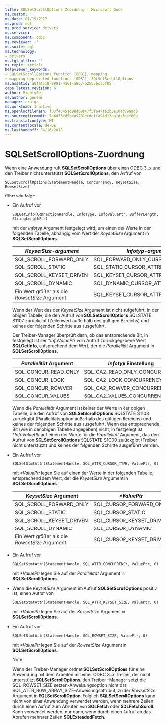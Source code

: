 ```yaml
---
title: SQLSetScrollOptions Zuordnung | Microsoft Docs
ms.custom: ''
ms.date: 01/19/2017
ms.prod: sql
ms.prod_service: drivers
ms.service: ''
ms.component: odbc
ms.reviewer: ''
ms.suite: sql
ms.technology:
- drivers
ms.tgt_pltfrm: ''
ms.topic: article
helpviewer_keywords:
- SQLSetScrollOptions function [ODBC], mapping
- mapping deprecated functions [ODBC], SQLSetScrollOptions
ms.assetid: a0fa4510-8891-4a61-a867-b2555bc35f05
caps.latest.revision: 6
author: MightyPen
ms.author: genemi
manager: craigg
ms.workload: Inactive
ms.openlocfilehash: f33f43451d88d69e47f5f647fa2b5e10eb89a9db
ms.sourcegitcommit: 7a6df3fd5bea9282ecdeffa94d13ea1da6def80a
ms.translationtype: MT
ms.contentlocale: de-DE
ms.lasthandoff: 04/16/2018
---
```

# <a name="sqlsetscrolloptions-mapping"></a>SQLSetScrollOptions-Zuordnung
Wenn eine Anwendung ruft **SQLSetScrollOptions** über einen ODBC 3.*.x* und den Treiber nicht unterstützt **SQLSetScrollOptions**, den Aufruf von  
  
```  
SQLSetScrollOptions(StatementHandle, Concurrency, KeysetSize, RowsetSize)  
```  
  
 führt wie folgt:  
  
-   Ein Aufruf von  
  
    ```  
    SQLGetInfo(ConnectionHandle, InfoType, InfoValuePtr, BufferLength, StringLengthPtr)  
    ```  
  
     mit der *Infotyp* Argument festgelegt wird, um einen der Werte in der folgenden Tabelle, abhängig vom Wert der *KeysetSize* Argument in **SQLSetScrollOptions**.  
  
    |*KeysetSize-argument*|*Infotyp-argument*|  
    |---------------------------|-------------------------|  
    |SQL_SCROLL_FORWARD_ONLY|SQL_FORWARD_ONLY_CURSOR_ATTRIBUTES2|  
    |SQL_SCROLL_STATIC|SQL_STATIC_CURSOR_ATTRIBUTES2|  
    |SQL_SCROLL_KEYSET_DRIVEN|SQL_KEYSET_CURSOR_ATTRIBUTES2|  
    |SQL_SCROLL_DYNAMIC|SQL_DYNAMIC_CURSOR_ATTRIBUTES2|  
    |Ein Wert größer als die *RowsetSize* Argument|SQL_KEYSET_CURSOR_ATTRIBUTES2|  
  
     Wenn der Wert des der *KeysetSize* Argument ist nicht aufgeführt, in der obigen Tabelle, die den Aufruf von **SQLSetScrollOptions** SQLSTATE S1107 zurückgibt (Zeilenwert außerhalb des gültigen Bereichs) und keines der folgenden Schritte aus ausgeführt.  
  
     Der Treiber-Manager überprüft dann, ob das entsprechende Bit, in festgelegt ist der **InfoValuePtr* vom Aufruf zurückgegebene Wert **SQLGetInfo**, entsprechend dem Wert, der die *Parallelität* Argument in **SQLSetScrollOptions**.  
  
    |*Parallelität* Argument|*Infotyp* Einstellung|  
    |----------------------------|------------------------|  
    |SQL_CONCUR_READ_ONLY|SQL_CA2_READ_ONLY_CONCURRENCY|  
    |SQL_CONCUR_LOCK|SQL_CA2_LOCK_CONCURRENCY|  
    |SQL_CONCUR_ROWVER|SQL_CA2_ROWVER_CONCURRENCY|  
    |SQL_CONCUR_VALUES|SQL_CA2_VALUES_CONCURRENCY|  
  
     Wenn die *Parallelität* Argument ist keiner der Werte in der obigen Tabelle, die den Aufruf von **SQLSetScrollOptions** SQLSTATE S1108 zurückgibt (Parallelitätsoption außerhalb des gültigen Bereichs) und keines der folgenden Schritte aus ausgeführt. Wenn das entsprechende Bit (wie in der obigen Tabelle angegeben) nicht, in festgelegt ist **InfoValuePtr* auf einen der Werte für die *Parallelität* Argument, das den Aufruf von  **SQLSetScrollOptions** SQLSTATE S1C00 zurückgibt (Treiber nicht unterstützt) und keines der folgenden Schritte ausgeführt werden.  
  
-   Ein Aufruf von  
  
    ```  
    SQLSetStmtAttr(StatementHandle, SQL_ATTR_CURSOR_TYPE, ValuePtr, 0)  
    ```  
  
     mit  *\*ValuePtr* legen Sie auf einen der Werte in der folgenden Tabelle, entsprechend dem Wert, der die *KeysetSize* Argument in **SQLSetScrollOptions**.  
  
    |*KeysetSize* Argument|*\*ValuePtr*|  
    |---------------------------|------------------|  
    |SQL_SCROLL_FORWARD_ONLY|SQL_CURSOR_FORWARD_ONLY|  
    |SQL_SCROLL_STATIC|SQL_CURSOR_STATIC|  
    |SQL_SCROLL_KEYSET_DRIVEN|SQL_CURSOR_KEYSET_DRIVEN|  
    |SQL_SCROLL_DYNAMIC|SQL_CURSOR_DYNAMIC|  
    |Ein Wert größer als die *RowsetSize* Argument|SQL_CURSOR_KEYSET_DRIVEN|  
  
-   Ein Aufruf von  
  
    ```  
    SQLSetStmtAttr(StatementHandle, SQL_ATTR_CONCURRENCY, ValuePtr, 0)  
    ```  
  
     mit  *\*ValuePtr* legen Sie auf der *Parallelität* Argument in **SQLSetScrollOptions**.  
  
-   Wenn die *KeysetSize* Argument im Aufruf **SQLSetScrollOptions** positiv ist, einen Aufruf von  
  
    ```  
    SQLSetStmtAttr(StatementHandle, SQL_ATTR_KEYSET_SIZE, ValuePtr, 0)  
    ```  
  
     mit  *\*ValuePtr* legen Sie auf der *KeysetSize* Argument in **SQLSetScrollOptions**.  
  
-   Ein Aufruf von  
  
    ```  
    SQLSetStmtAttr(StatementHandle, SQL_ROWSET_SIZE, ValuePtr, 0)  
    ```  
  
     mit  *\*ValuePtr* legen Sie auf der *RowsetSize* Argument in **SQLSetScrollOptions**.  
  
    > [!NOTE]  
    >  Wenn der Treiber-Manager ordnet **SQLSetScrollOptions** für eine Anwendung mit dem Arbeiten mit einer ODBC 3.*.x* Treiber, der nicht unterstützt **SQLSetScrollOptions**, den Treiber -Manager setzt die SQL_ROWSET_SIZE setzen-Anweisungsoption nicht das SQL_ATTR_ROW_ARRAY_SIZE-Anweisungsattribut, zu der *RowsetSize* Argument in **SQLSetScrollOption**. Folglich **SQLSetScrollOptions** kann nicht von einer Anwendung verwendet werden, wenn mehrere Zeilen durch einen Aufruf zum Abrufen von **SQLFetch** oder **SQLFetchScroll**. Kann verwendet werden, nur dann, wenn durch einen Aufruf an das Abrufen mehrerer Zeilen **SQLExtendedFetch**.
